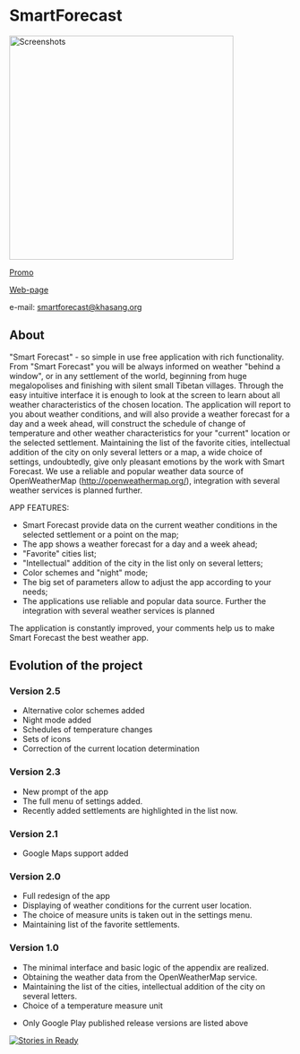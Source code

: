 # SmartForecast

<image src="https://github.com/khasang/SmartForecast/blob/main-develop/Auxiliary_files/Google_Play/banner_r.png?raw=true" height=400 alt="Screenshots"/>

[Promo](http://www.youtube.com/watch?v=WA4Y93X6yL8)

[Web-page](http://khasang.github.io/SmartForecast/)

e-mail: smartforecast@khasang.org

## About

"Smart Forecast" - so simple in use free application with rich functionality. From "Smart Forecast" you will be always informed on weather "behind a window", or in any settlement of the world, beginning from huge megalopolises and finishing with silent small Tibetan villages. Through the easy intuitive interface it is enough to look at the screen to learn about all weather characteristics of the chosen location.
The application will report to you about weather conditions, and will also provide a weather forecast for a day and a week ahead, will construct the schedule of change of temperature and other weather characteristics for your "current" location or the selected settlement. Maintaining the list of the favorite cities, intellectual addition of the city on only several letters or a map, a wide choice of settings, undoubtedly, give only pleasant emotions by the work with Smart Forecast.
We use a reliable and popular weather data source of OpenWeatherMap (http://openweathermap.org/), integration with several weather services is planned further.

APP FEATURES:
- Smart Forecast provide data on the current weather conditions in the selected settlement or a point on the map;
- The app shows a weather forecast for a day and a week ahead;
- "Favorite" cities list; 
- "Intellectual" addition of the city in the list only on several letters;
- Color schemes and "night" mode;
- The big set of parameters allow to adjust the app according to your needs;
- The applications use reliable and popular data source. Further the integration with several weather services is planned

The application is constantly improved, your comments help us to make Smart Forecast the best weather app.


## Evolution of the project

### Version 2.5
	
- Alternative color schemes added
- Night mode added
- Schedules of temperature changes
- Sets of icons
- Correction of the current location determination


### Version 2.3

- New prompt of the app
- The full menu of settings added.
- Recently added settlements are highlighted in the list now.

### Version  2.1

- Google Maps  support added

### Version 2.0

- Full redesign of the app
- Displaying of weather conditions for the current user location.
- The choice of measure units is taken out in the settings menu.
- Maintaining list of the favorite settlements.

### Version 1.0

- The minimal interface and basic logic of the appendix are realized.
- Obtaining the weather data from the OpenWeatherMap service.
- Maintaining the list of the cities, intellectual addition of the city on several letters.
- Choice of a temperature measure unit

* Only Google Play published release versions are listed above


[![Stories in Ready](https://badge.waffle.io/khasang/SmartForecast.png?label=ready&title=Ready)](http://waffle.io/khasang/SmartForecast)
